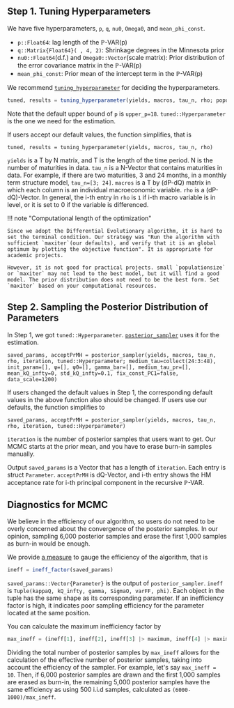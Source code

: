 ## Step 1. Tuning Hyperparameters

We have five hyperparameters, `p`, `q`, `nu0`, `Omega0`, and `mean_phi_const`.

- `p::Float64`: lag length of the $\mathbb{P}$-VAR(p)
- `q::Matrix{Float64}( , 4, 2)`: Shrinkage degrees in the Minnesota prior
- `nu0::Float64`(d.f.) and `Omega0::Vector`(scale matrix): Prior distribution of the error covariance matrix in the $\mathbb{P}$-VAR(p)
- `mean_phi_const`: Prior mean of the intercept term in the $\mathbb{P}$-VAR(p)

We recommend [`tuning_hyperparameter`](https://econpreference.github.io/TermStructureModels.jl/dev/api/#TermStructureModels.tuning_hyperparameter-NTuple{4,%20Any}) for deciding the hyperparameters.

```julia
tuned, results = tuning_hyperparameter(yields, macros, tau_n, rho; populationsize=50, maxiter=10_000, medium_tau=collect(24:3:48), upper_q=[1 1; 1 1; 10 10; 100 100], mean_kQ_infty=0, std_kQ_infty=0.1, upper_nu0=[], mean_phi_const=[], fix_const_PC1=false, upper_p=18, mean_phi_const_PC1=[], data_scale=1200, medium_tau_pr=[], init_nu0=[])
```

Note that the default upper bound of `p` is `upper_p=18`. `tuned::Hyperparameter` is the one we need for the estimation.

If users accept our default values, the function simplifies, that is

```juila
tuned, results = tuning_hyperparameter(yields, macros, tau_n, rho)
```

`yields` is a T by N matrix, and T is the length of the time period. N is the number of maturities in data. `tau_n` is a N-Vector that contains maturities in data. For example, if there are two maturities, 3 and 24 months, in a monthly term structure model, `tau_n=[3; 24]`. `macros` is a T by (dP-dQ) matrix in which each column is an individual macroeconomic variable. `rho` is a (dP-dQ)-Vector. In general, the i-th entry in `rho` is `1` if i-th macro variable is in level, or it is set to 0 if the variable is differenced.

!!! note "Computational length of the optimization"

    Since we adopt the Differential Evolutionary algorithm, it is hard to set the terminal condition. Our strategy was "Run the algorithm with sufficient `maxiter`(our defaults), and verify that it is an global optimum by plotting the objective function". It is appropriate for academic projects.

    However, it is not good for practical projects. small `populationsize` or `maxiter` may not lead to the best model, but it will find a good model. The prior distribution does not need to be the best form. Set `maxiter` based on your computational resources.

## Step 2. Sampling the Posterior Distribution of Parameters

In Step 1, we got `tuned::Hyperparameter`. [`posterior_sampler`](https://econpreference.github.io/TermStructureModels.jl/dev/api/#TermStructureModels.posterior_sampler-Tuple{Any,%20Any,%20Any,%20Any,%20Any,%20Hyperparameter}) uses it for the estimation.

```juila
saved_params, acceptPrMH = posterior_sampler(yields, macros, tau_n, rho, iteration, tuned::Hyperparameter; medium_tau=collect(24:3:48), init_param=[], ψ=[], ψ0=[], gamma_bar=[], medium_tau_pr=[], mean_kQ_infty=0, std_kQ_infty=0.1, fix_const_PC1=false, data_scale=1200)
```

If users changed the default values in Step 1, the corresponding default values in the above function also should be changed. If users use our defaults, the function simplifies to

```juila
saved_params, acceptPrMH = posterior_sampler(yields, macros, tau_n, rho, iteration, tuned::Hyperparameter)
```

`iteration` is the number of posterior samples that users want to get. Our MCMC starts at the prior mean, and you have to erase burn-in samples manually.

Output `saved_params` is a Vector that has a length of `iteration`. Each entry is struct `Parameter`. `acceptPrMH` is dQ-Vector, and i-th entry shows the HM acceptance rate for i-th principal component in the recursive $\mathbb{P}$-VAR.

## Diagnostics for MCMC

We believe in the efficiency of our algorithm, so users do not need to be overly concerned about the convergence of the posterior samples. In our opinion, sampling 6,000 posterior samples and erase the first 1,000 samples as burn-in would be enough.

We provide [a measure](https://econpreference.github.io/TermStructureModels.jl/dev/api/#TermStructureModels.ineff_factor-Tuple{Any}) to gauge the efficiency of the algorithm, that is

```julia
ineff = ineff_factor(saved_params)
```

`saved_params::Vector{Parameter}` is the output of `posterior_sampler`. `ineff` is `Tuple(kappaQ, kQ_infty, gamma, SigmaO, varFF, phi)`. Each object in the tuple has the same shape as its corresponding parameter. If an inefficiency factor is high, it indicates poor sampling efficiency for the parameter located at the same position.

You can calculate the maximum inefficiency factor by

```julia
max_ineff = (ineff[1], ineff[2], ineff[3] |> maximum, ineff[4] |> maximum, ineff[5] |> maximum, ineff[6] |> maximum) |> maximum
```

Dividing the total number of posterior samples by `max_ineff` allows for the calculation of the effective number of posterior samples, taking into account the efficiency of the sampler. For example, let's say `max_ineff = 10`. Then, if 6,000 posterior samples are drawn and the first 1,000 samples are erased as burn-in, the remaining 5,000 posterior samples have the same efficiency as using 500 i.i.d samples, calculated as `(6000-1000)/max_ineff`.
